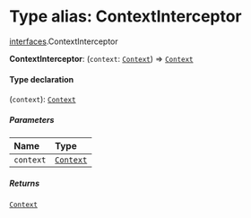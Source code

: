 # Type alias: ContextInterceptor

[interfaces](/en/auto-docs/editor/modules/interfaces.md).ContextInterceptor

**ContextInterceptor**: (`context`: [`Context`](/en/auto-docs/editor/interfaces/interfaces.Context.md)) => [`Context`](/en/auto-docs/editor/interfaces/interfaces.Context.md)

#### Type declaration

(`context`): [`Context`](/en/auto-docs/editor/interfaces/interfaces.Context.md)

##### Parameters

| Name | Type |
| :------ | :------ |
| `context` | [`Context`](/en/auto-docs/editor/interfaces/interfaces.Context.md) |

##### Returns

[`Context`](/en/auto-docs/editor/interfaces/interfaces.Context.md)
